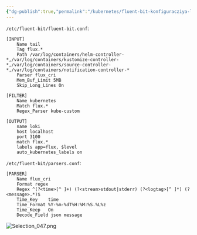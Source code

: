 ```yaml
---
{"dg-publish":true,"permalink":"/kubernetes/fluent-bit-konfiguracziya-logiv-dlya-flux-cd/","tags":["fluent-bit","monitoring","kubernetes","grafana","logs","observability"]}
---
```



`/etc/fluent-bit/fluent-bit.conf`:
```
[INPUT]
    Name tail
    Tag flux.*
    Path /var/log/containers/helm-controller-*,/var/log/containers/kustomize-controller-*,/var/log/containers/source-controller-*,/var/log/containers/notification-controller-*
    Parser flux_cri
    Mem_Buf_Limit 5MB
    Skip_Long_Lines On

[FILTER]
    Name kubernetes
    Match flux.*
    Regex_Parser kube-custom

[OUTPUT]
    name loki
    host localhost
    port 3100
    match flux.*
    labels app=flux, $level
    auto_kubernetes_labels on
```
    
`/etc/fluent-bit/parsers.conf`:
```
[PARSER]
    Name flux_cri
    Format regex
    Regex ^(?<time>[^ ]+) (?<stream>stdout|stderr) (?<logtag>[^ ]*) (?<message>.*)$
    Time_Key    time
    Time_Format %Y-%m-%dT%H:%M:%S.%L%z
    Time_Keep   On
    Decode_Field json message
```
![Selection_047.png](/img/user/Selection_047.png)